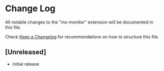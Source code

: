 # Change Log

All notable changes to the "ms-monitor" extension will be documented in this file.

Check [Keep a Changelog](http://keepachangelog.com/) for recommendations on how to structure this file.

## [Unreleased]

- Initial release